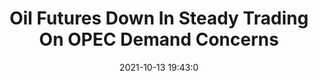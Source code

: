 ---
"title": "Oil Futures Down In Steady Trading On OPEC Demand Concerns"
"date": "2021-10-13 19:43:0"
"feed_name": "RIGZONE"
"feed_website": "http://www.rigzone.com/"
"feed_rss": "http://www.rigzone.com/news/rss/rigzone_latest.aspx"
"link": "https://www.rigzone.com/news/wire/oil_futures_down_in_steady_trading_on_opec_demand_concerns-13-oct-2021-166714-article/?rss=true"
"source": "None"
"file": "_posts/2021-1-1-f59790b9ddaeaf0e1f638605c708a2ebbbb8104b.md"
"accident": "0"
"drilling": "0"
"dead": "0"
"injured": "0"
"arrested": "0"
"place": "unknown place"
"where": "unknown site"
"causes": "unknown"
"place_uri": "unknown place"
---